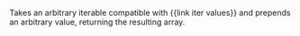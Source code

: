 Takes an arbitrary iterable compatible with {{link iter values}} and prepends an arbitrary value, returning the resulting array.
